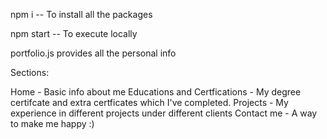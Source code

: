 npm i -- To install all the packages

npm start -- To execute locally

portfolio.js provides all the personal info

Sections:

Home - Basic info about me
Educations and Certfications - My degree certifcate and extra certficates which I've completed.
Projects - My experience in different projects under different clients
Contact me - A way to make me happy :)

